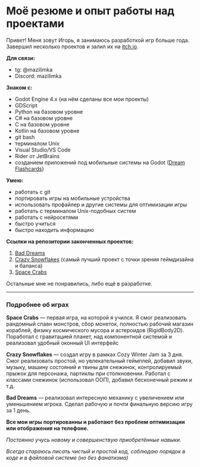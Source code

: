 # Моё резюме и опыт работы над проектами

Привет! Меня зовут Игорь, я занимаюсь разработкой игр больше года.
Завершил несколько проектов и залил их на [itch.io](https://@mazilimka.itch.io).

**Для связи:**

- tg: @mazilimka
- Discord: mazilimka

**Знаком с:**

- Godot Engine 4.x (на нём сделаны все мои проекты)
- GDScript
- Python на базовом уровне
- C# на базовом уровне
- C на базовом уровне
- Kotlin на базовом уровне
- git bash 
- терминалом Unix
- Visual Studio/VS Code
- Rider от JetBrains
- созданием приложений под мобильные системы на Godot ([Dream Flashcards](https://github.com/mazilimka/Dream-Flashcards))

**Умею:**

- работать с git
- портировать игры на мобильные устройства
- использовать профайлер и другие системы для оптимизации игры
- работать с терминалом Unix-подобных систем
- работать с нейросетями
- быстро учиться
- быстро находить информацию

**Ссылки на репозитории законченных проектов:**

1. [Bad Dreams](https://github.com/mazilimka/Bad-Dreams)
2. [Crazy Snowflakes](https://github.com/mazilimka/Crazy-Snowflakes) (самый лучший проект с точки зрения геймдизайна и баланса)
3. [Space Crabs](https://github.com/mazilimka/Space-Crabs)

Остальные мне не понравились, либо ещё в разработке.

- - - 

### Подробнее об играх

**Space Crabs** — первая игра, на которой я учился. Я смог реализовать рандомный спавн монстров, сбор монеток, полностью рабочий магазин кораблей, физику космического мусора и астероидов (RigidBody2D). Поработал с гравитацией планет, над компонентной системой и реализовал удобный оконный UI интерфейс 

**Crazy Snowflakes** —  создал игру в рамках Cozy Winter Jam за 3 дня. Смог реализовать простой, но увлекательный геймплей, добавил звуки, музыку, машину состояний и твины для снежинок, контролируемый прыжок для персонажа, партиклы при столкновении. Работал с классами снежинок (использовал ООП), добавил бесконечный режим и т.д.

**Bad Dreams** — реализовал интересную механику с увеличением или уменьшением игрока. Сделал рабочую и почти финальную версию игру за 1 день.

**Все мои игры портированны и работают без проблем оптимизации или отображения на телефоне.**

*Постоянно учусь новому и совершенствую приобретённые навыки.*

*Всегда стараюсь писать чистый и простой код, соблюдаю порядок в коде и в файловой системе (но без фанатизма)*
